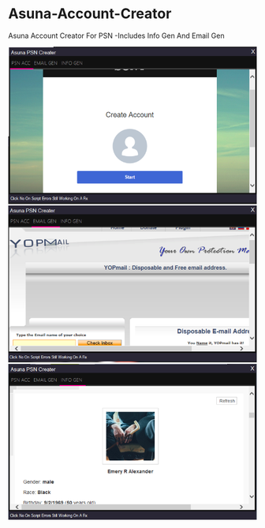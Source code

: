 # Asuna-Account-Creator
Asuna Account Creator For PSN -Includes Info Gen And Email Gen


![](https://github.com/FakingNews/Asuna-Account-Creator/blob/master/Screenshots/PSN1.PNG)
![](https://github.com/FakingNews/Asuna-Account-Creator/blob/master/Screenshots/EMAIL1.PNG)
![](https://github.com/FakingNews/Asuna-Account-Creator/blob/master/Screenshots/INFO.PNG)
